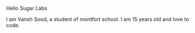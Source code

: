 Hello Sugar Labs

I am Vansh Sood, a student of montfort school. I am 15 years old and love to code.
